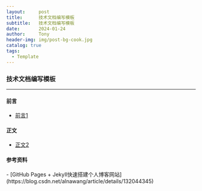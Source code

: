 ```yaml
---
layout:     post
title:      技术文档编写模板
subtitle:   技术文档编写模板
date:       2024-01-24
author:     Tony
header-img: img/post-bg-cook.jpg
catalog: true
tags:
  - Template
---
```


<h3 align="left"> 技术文档编写模板 </h3>

---------------

<h4 align="left"> 前言 </h4>

- [前言1]()


<h4 align="left"> 正文 </h4>

- [正文2]()


<h4 align="left"> 参考资料 </h4>
- [GitHub Pages + Jekyll快速搭建个人博客网站](https://blog.csdn.net/alnawang/article/details/132044345)



